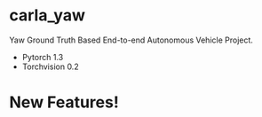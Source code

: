 # carla_yaw

Yaw Ground Truth Based End-to-end Autonomous Vehicle Project.

  - Pytorch 1.3
  - Torchvision 0.2
  
# New Features!
